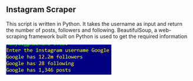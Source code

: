 ## Instagram Scraper

This script is written in Python.
It takes the username as input and return the number of posts, followers and following.
BeautifulSoup, a web-scraping framework built on Python is used to get the required information

![Image](instagram_scraper.PNG)
